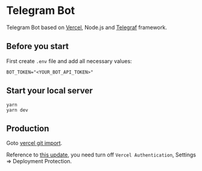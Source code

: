 # Telegram Bot

Telegram Bot based on [Vercel](https://vercel.com), Node.js and [Telegraf](https://github.com/telegraf/telegraf) framework.

## Before you start

First create `.env` file and add all necessary values:

```
BOT_TOKEN="<YOUR_BOT_API_TOKEN>"
```

## Start your local server

```
yarn
yarn dev
```

## Production

Goto [vercel git import](https://vercel.com/import/git).

Reference to [this update](https://vercel.com/docs/security/deployment-protection#migrating-to-standard-protection), you need turn off `Vercel Authentication`, Settings => Deployment Protection.
